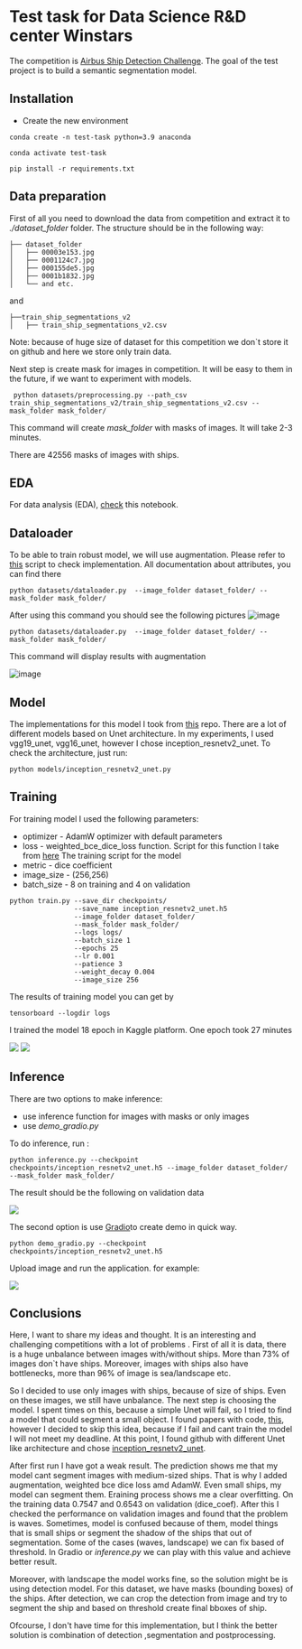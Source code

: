# Test task for Data Science R&amp;D center Winstars

The competition is [Airbus Ship Detection Challenge](https://www.kaggle.com/competitions/airbus-ship-detection/overview). The goal of the test project is to build a semantic segmentation model.

## Installation 

* Create the new environment
```commandline
conda create -n test-task python=3.9 anaconda
```
```commandline
conda activate test-task
```
```commandline
pip install -r requirements.txt
```

## Data preparation 

First of all you need to download the data from competition and extract it to *./dataset_folder* folder.
The structure should be in the following way:
```commandline
├── dataset_folder
│   ├── 00003e153.jpg
│   ├── 0001124c7.jpg
│   ├── 000155de5.jpg
│   ├── 0001b1832.jpg
│   └── and etc.
```
and 
```commandline
├──train_ship_segmentations_v2
│   ├── train_ship_segmentations_v2.csv
```
Note: because of huge size of dataset for this competition we don`t store it on github and here we store only train data.

Next step is create mask for images in competition. It will be easy to them in the future, if we want to experiment with models.

```commandline
 python datasets/preprocessing.py --path_csv train_ship_segmentations_v2/train_ship_segmentations_v2.csv --mask_folder mask_folder/
```
This command will create *mask_folder* with masks of images. It will take 2-3 minutes.

There are 42556 masks of images with ships.

## EDA

For data analysis  (EDA), [check](datasets/EDA_Airbus_Ship.ipynb) this  notebook.

## Dataloader 

To be able to train robust model, we will use augmentation. Please refer to [this](datasets/dataloader.py) script to check implementation.
All documentation about attributes, you can find there

```commandline
python datasets/dataloader.py  --image_folder dataset_folder/ --mask_folder mask_folder/
```

After using this command you should see the following pictures ![image](images/Figure_1.png)

```commandline
python datasets/dataloader.py  --image_folder dataset_folder/ --mask_folder mask_folder/ 
```
This command will display results with augmentation

 ![image](images/Figure_2.png)

## Model 

The implementations for this model I took from [this](https://github.com/nikhilroxtomar/Semantic-Segmentation-Architecture/blob/main/TensorFlow/inception_resnetv2_unet.py) repo.
There are a lot of different models based on Unet architecture. In my experiments, I used vgg19_unet, vgg16_unet, however I chose inception_resnetv2_unet.
To check the architecture, just run:
```commandline
python models/inception_resnetv2_unet.py
```
## Training

For training model I used the following parameters:
* optimizer - AdamW optimizer with default parameters 
* loss - weighted_bce_dice_loss function. Script for this function I take from [here](https://www.kaggle.com/code/lyakaap/weighing-boundary-pixels-loss-script-by-keras2/script)
The training script for the model 
* metric - dice coefficient  
* image_size - (256,256)
* batch_size - 8 on training and 4 on validation


```commandline
python train.py --save_dir checkpoints/ 
                --save_name inception_resnetv2_unet.h5 
                --image_folder dataset_folder/ 
                --mask_folder mask_folder/ 
                --logs logs/ 
                --batch_size 1
                --epochs 25
                --lr 0.001
                --patience 3
                --weight_decay 0.004
                --image_size 256
```

The results of training model you can get by 
```commandline
tensorboard --logdir logs
```

I trained the model 18 epoch in Kaggle platform. One epoch took 27 minutes

![](images/Figure_3.png) ![](images/Figure_4.png)




## Inference 
There are two options to make inference:
* use inference function for images with masks or only images
* use *demo_gradio.py* 

To do inference, run :
```commandline
python inference.py --checkpoint checkpoints/inception_resnetv2_unet.h5 --image_folder dataset_folder/ --mask_folder mask_folder/
```
The result should be the following on validation data

![](images/Figure_5.png)

The second option is use [Gradio](https://gradio.app/)to create demo in quick way.

```commandline
python demo_gradio.py --checkpoint checkpoints/inception_resnetv2_unet.h5
```

Upload image and run the application. for example:

![](images/Figure_6.PNG)

## Conclusions

Here, I want to share my ideas and thought. It is an interesting and challenging competitions with a lot of problems .
First of all it is data, there is a huge unbalance between images with/without ships. More than 73% of images don`t have ships.
Moreover, images with ships also have bottlenecks, more than 96% of image is sea/landscape etc.

So I decided to use only
images with ships, because of size of ships. Even on these images, we still have unbalance. The next step is choosing the model. 
I spent times on this, because a simple Unet will fail, so I tried to find a model that could segment a small object.
I found papers with code, [this](https://github.com/danfenghong/IEEE_TIP_UIU-Net/tree/main), however I decided to skip this idea, because if I fail and cant train the model
I will not meet my deadline. At this point, I found github with different Unet like architecture and chose [inception_resnetv2_unet](https://github.com/nikhilroxtomar/Semantic-Segmentation-Architecture/blob/main/TensorFlow/inception_resnetv2_unet.py).

After first run I  have got a weak result. The prediction shows me that my model cant segment images with medium-sized ships.
That is why I added augmentation, weighted bce dice loss amd AdamW. Even small ships, my model can segment them.
Еraining process shows me a clear overfitting. On the training data 0.7547 and 0.6543 on validation (dice_coef). After this
I checked the performance on validation images and found that the problem is waves. Sometimes, model is confused because of them, model things that is small ships 
or segment the shadow of the ships that out of segmentation. Some of the cases (waves, landscape) we can fix based of threshold.
In Gradio or *inference.py* we can play with this value and achieve better result.


Moreover, with landscape the model works fine, so the solution might be is using detection model.
For this dataset, we have masks (bounding boxes) of the ships. After detection, we can crop the detection from image and 
try to segment the ship and based on threshold create final bboxes of ship.

Ofcourse, I don't have time for this implementation, but I think the better solution is combination of detection ,segmentation and postprocessing.

